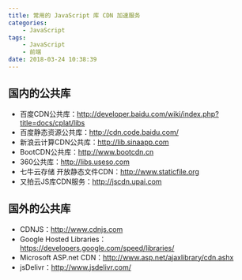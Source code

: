 ```yaml
---
title: 常用的 JavaScript 库 CDN 加速服务
categories: 
    - JavaScript
tags: 
    - JavaScript
    - 前端
date: 2018-03-24 10:38:39
---
```


## 国内的公共库

- 百度CDN公共库：http://developer.baidu.com/wiki/index.php?title=docs/cplat/libs
- 百度静态资源公共库：http://cdn.code.baidu.com/
- 新浪云计算CDN公共库：http://lib.sinaapp.com
- BootCDN公共库：http://www.bootcdn.cn
- 360公共库：http://libs.useso.com
- 七牛云存储 开放静态文件CDN：http://www.staticfile.org
- 又拍云JS库CDN服务：http://jscdn.upai.com

## 国外的公共库

- CDNJS：http://www.cdnjs.com
- Google Hosted Libraries：https://developers.google.com/speed/libraries/
- Microsoft ASP.net CDN：http://www.asp.net/ajaxlibrary/cdn.ashx
- jsDelivr：http://www.jsdelivr.com/
